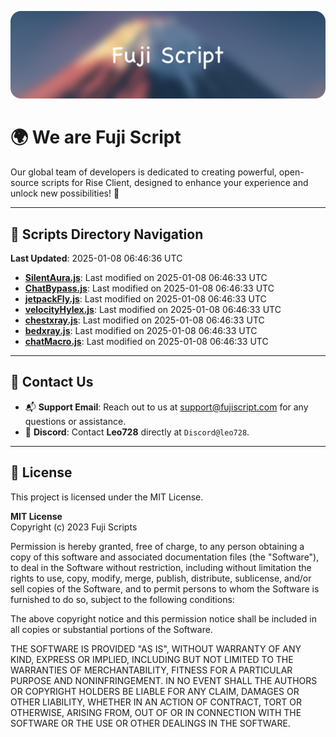 ![Banner](.github/b.webp)

# 🌍 **We are Fuji Script**

Our global team of developers is dedicated to creating powerful, open-source scripts for Rise Client, designed to enhance your experience and unlock new possibilities! 🌟

---
<!-- SCRIPTS_NAVIGATION_START -->
## 📂 **Scripts Directory Navigation**

**Last Updated**: 2025-01-08 06:46:36 UTC

- **[SilentAura.js](scripts/SilentAura.js)**: Last modified on 2025-01-08 06:46:33 UTC
- **[ChatBypass.js](scripts/ChatBypass.js)**: Last modified on 2025-01-08 06:46:33 UTC
- **[jetpackFly.js](scripts/jetpackFly.js)**: Last modified on 2025-01-08 06:46:33 UTC
- **[velocityHylex.js](scripts/velocityHylex.js)**: Last modified on 2025-01-08 06:46:33 UTC
- **[chestxray.js](scripts/chestxray.js)**: Last modified on 2025-01-08 06:46:33 UTC
- **[bedxray.js](scripts/bedxray.js)**: Last modified on 2025-01-08 06:46:33 UTC
- **[chatMacro.js](scripts/chatMacro.js)**: Last modified on 2025-01-08 06:46:33 UTC

<!-- SCRIPTS_NAVIGATION_END -->

---

## 💬 **Contact Us**  
- 📬 **Support Email**: Reach out to us at [support@fujiscript.com](mailto:support@fujiscript.com) for any questions or assistance.  
- 💬 **Discord**: Contact **Leo728** directly at `Discord@leo728`.

---

## 📜 **License**

This project is licensed under the MIT License.  

**MIT License**  
Copyright (c) 2023 Fuji Scripts  

Permission is hereby granted, free of charge, to any person obtaining a copy of this software and associated documentation files (the "Software"), to deal in the Software without restriction, including without limitation the rights to use, copy, modify, merge, publish, distribute, sublicense, and/or sell copies of the Software, and to permit persons to whom the Software is furnished to do so, subject to the following conditions:  

The above copyright notice and this permission notice shall be included in all copies or substantial portions of the Software.  

THE SOFTWARE IS PROVIDED "AS IS", WITHOUT WARRANTY OF ANY KIND, EXPRESS OR IMPLIED, INCLUDING BUT NOT LIMITED TO THE WARRANTIES OF MERCHANTABILITY, FITNESS FOR A PARTICULAR PURPOSE AND NONINFRINGEMENT. IN NO EVENT SHALL THE AUTHORS OR COPYRIGHT HOLDERS BE LIABLE FOR ANY CLAIM, DAMAGES OR OTHER LIABILITY, WHETHER IN AN ACTION OF CONTRACT, TORT OR OTHERWISE, ARISING FROM, OUT OF OR IN CONNECTION WITH THE SOFTWARE OR THE USE OR OTHER DEALINGS IN THE SOFTWARE.  
